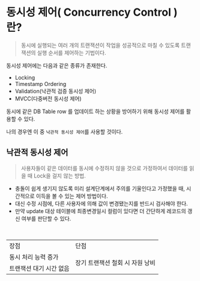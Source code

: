 # 동시성 제어( Concurrency Control ) 란?
>동시에 실행되는 여러 개의 트랜잭션이 작업을 성공적으로 마칠 수 있도록 트랜잭션의 실행 순서를 제어하는 기법이다. <br>

동시성 제어에는 다음과 같은 종류가 존재한다.
- Locking
- Timestamp Ordering
- Validation(낙관적 검증 동시성 제어)
- MVCC(다중버전 동시성 제어)

동시에 같은 DB Table row 를 업데이트 하는 상황을 방어하기 위해 동시성 제어를 활용할 수 있다.

나의 경우엔 이 중 `낙관적 동시성 제어`를 사용할 것이다.

## 낙관적 동시성 제어
> 사용자들이 같은 데이터를 동시에 수정하지 않을 것으로 가정하여서 데이터를 읽을 때 Lock을 걸지 않는 방법. 

- 충돌이 쉽게 생기지 않도록 미리 설계단계에서 주의를 기울인다고 가정했을 때, 시간적으로 이득을 볼 수 있는 제어 방법이다.
- 대신 수정 시점에, 다른 사용자에 의해 값이 변경됐는지를 반드시 검사해야 한다.
- 만약 update 대상 테이블에 최종변경일시 컬럼이 있다면 더 간단하게 레코드의 갱신 여부를 판단할 수 있다.
<br>
<table>
  <tr>
    <td style=>장점</td>
    <td>단점</td>
  </tr>
  <tr>
    <td>동시 처리 능력 증가</td>
    <td rowspan="2">장기 트랜잭션 철회 시 자원 낭비</td>
  </tr>
  <tr>
    <td>트랜잭션 대기 시간 없음</td>
  </tr>
</table>


